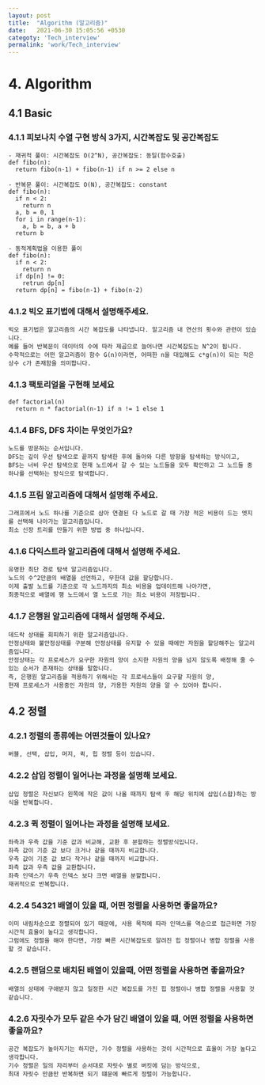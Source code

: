 ```yaml
---
layout: post
title:  "Algorithm (알고리즘)"
date:   2021-06-30 15:05:56 +0530
categoty: 'Tech_interview'
permalink: 'work/Tech_interview'
---
```

# 4. Algorithm
## 4.1 Basic
### 4.1.1 피보나치 수열 구현 방식 3가지, 시간복잡도 및 공간복잡도
```
- 재귀적 풀이: 시간복잡도 O(2^N), 공간복잡도: 동일(함수호출)
def fibo(n):
  return fibo(n-1) + fibo(n-1) if n >= 2 else n
 
- 반복문 풀이: 시간복잡도 O(N), 공간복잡도: constant
def fibo(n):
  if n < 2: 
    return n
  a, b = 0, 1
  for i in range(n-1):
    a, b = b, a + b
  return b
  
- 동적계획법을 이용한 풀이
def fibo(n):
  if n < 2:
    return n
  if dp[n] != 0:
    retrun dp[n]
  return dp[n] = fibo(n-1) + fibo(n-2)
```
### 4.1.2 빅오 표기법에 대해서 설명해주세요.
```
빅오 표기법은 알고리즘의 시간 복잡도를 나타냅니다. 알고리즘 내 연산의 횟수와 관련이 있습니다. 
예를 들어 반복문이 데이터의 수에 따라 제곱으로 늘어나면 시간복잡도는 N^2이 됩니다.
수학적으로는 어떤 알고리즘이 함수 G(n)이라면, 어떠한 n을 대입해도 c*g(n)이 되는 작은 상수 c가 존재함을 의미합니다.
```
### 4.1.3 팩토리얼을 구현해 보세요
```
def factorial(n)
  return n * factorial(n-1) if n != 1 else 1
```
### 4.1.4 BFS, DFS 차이는 무엇인가요?
```
노드를 방문하는 순서입니다. 
DFS는 깊이 우선 탐색으로 끝까지 탐색한 후에 돌아와 다른 방향을 탐색하는 방식이고, 
BFS는 너비 우선 탐색으로 현재 노드에서 갈 수 있는 노드들을 모두 확인하고 그 노드들 중 하나를 선택하는 방식으로 탐색합니다.
```
### 4.1.5 프림 알고리즘에 대해서 설명해 주세요.
```
그래프에서 노드 하나를 기준으로 삼아 연결된 다 노드로 갈 때 가장 적은 비용이 드는 엣지를 선택해 나아가는 알고리즘입니다. 
최소 신장 트리를 만들기 위한 방법 중 하나입니다.
```
### 4.1.6 다익스트라 알고리즘에 대해서 설명해 주세요.
```
유명한 최단 경로 탐색 알고리즘입니다. 
노드의 수^2만큼의 배열을 선언하고, 무한대 값을 할당합니다.
이제 출발 노드를 기준으로 각 노드까지의 최소 비용을 업데이트해 나아가면, 
최종적으로 배열에 행 노드에서 열 노드로 가는 최소 비용이 저장됩니다. 
```
### 4.1.7 은행원 알고리즘에 대해서 설명해 주세요.
```
데드락 상태를 회피하기 위한 알고리즘입니다.
안정상태와 불안정상태를 구분해 안정상태를 유지할 수 있을 때에만 자원을 할당해주는 알고리즘입니다. 
안정상태는 각 프로세스가 요구한 자원의 양이 소지한 자원의 양을 넘지 않도록 배정해 줄 수 있는 순서가 존재하는 상태를 말합니다. 
즉, 은행원 알고리즘을 적용하기 위해서는 각 프로세스들이 요구할 자원의 양, 
현재 프로세스가 사용중인 자원의 양, 가용한 자원의 양을 알 수 있어야 합니다.
```
## 4.2 정렬
### 4.2.1 정렬의 종류에는 어떤것들이 있나요?
```
버블, 선택, 삽입, 머지, 퀵, 힙 정렬 등이 있습니다.
```
### 4.2.2 삽입 정렬이 일어나는 과정을 설명해 보세요.
```
삽입 정렬은 자신보다 왼쪽에 작은 값이 나올 때까지 탐색 후 해당 위치에 삽입(스왑)하는 방식을 반복합니다. 
```
### 4.2.3 퀵 정렬이 일어나는 과정을 설명해 보세요.
```
좌측과 우측 값을 기준 값과 비교해, 교환 후 분할하는 정렬방식입니다.
좌측 값이 기준 값 보다 크거나 같을 때까지 비교합니다.
우측 값이 기준 값 보다 작거나 같을 때까지 비교합니다.
좌측 값과 우측 값을 교환합니다.
좌측 인덱스가 우측 인덱스 보다 크면 배열을 분할합니다.
재귀적으로 반복합니다.
```
### 4.2.4 54321 배열이 있을 때, 어떤 정렬을 사용하면 좋을까요?
```
이미 내림차순으로 정렬되어 있기 때문에, 사용 목적에 따라 인덱스를 역순으로 접근하면 가장 시간적 효율이 높다고 생각합니다. 
그럼에도 정렬을 해야 한다면, 가장 빠른 시간복잡도로 알려진 힙 정렬이나 병합 정렬을 사용할 것 같습니다.
```
### 4.2.5 랜덤으로 배치된 배열이 있을때, 어떤 정렬을 사용하면 좋을까요?
```
배열의 상태에 구애받지 않고 일정한 시간 복잡도를 가진 힙 정렬이나 병합 정렬을 사용할 것 같습니다.
```
### 4.2.6 자릿수가 모두 같은 수가 담긴 배열이 있을 때, 어떤 정렬을 사용하면 좋을까요?
```
공간 복잡도가 높아지기는 하지만, 기수 정렬을 사용하는 것이 시간적으로 효율이 가장 높다고 생각합니다. 
기수 정렬은 일의 자리부터 순서대로 자릿수 별로 버킷에 담는 방식으로,
최대 자릿수 만큼만 반복하면 되기 떄문에 빠르게 정렬이 가능합니다.
```
